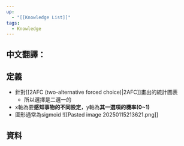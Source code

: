 ```yaml
---
up:
  - "[[Knowledge List]]"
tags:
  - Knowledge
---
```

## 中文翻譯：
## 定義
- 針對[[2AFC (two-alternative forced choice)|2AFC]]畫出的統計圖表
	- 所以選擇是二選一的
- x軸為要**感知事物的不同設定**，y軸為**其一選項的機率(0~1)**
- 圖形通常為sigmoid
![[Pasted image 20250115213621.png]]
## 資料
